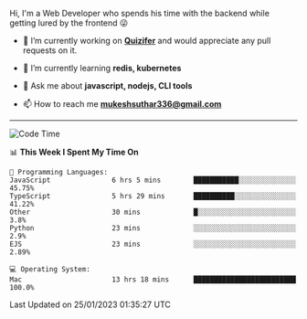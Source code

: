 Hi, I'm a Web Developer who spends his time with the backend while getting lured by the frontend 😜

- 🔭 I’m currently working on **[Quizifer](https://github.com/SutharMukesh/Quizifer/)** and would appreciate any pull requests on it.

- 🌱 I’m currently learning **redis, kubernetes**

- 💬 Ask me about **javascript, nodejs, CLI tools**

- 📫 How to reach me **mukeshsuthar336@gmail.com**

---
<!--START_SECTION:waka-->
![Code Time](http://img.shields.io/badge/Code%20Time-2%2C096%20hrs%2047%20mins-blue)

📊 **This Week I Spent My Time On** 

```text
💬 Programming Languages: 
JavaScript               6 hrs 5 mins        ███████████░░░░░░░░░░░░░░   45.75% 
TypeScript               5 hrs 29 mins       ██████████░░░░░░░░░░░░░░░   41.22% 
Other                    30 mins             █░░░░░░░░░░░░░░░░░░░░░░░░   3.8% 
Python                   23 mins             ░░░░░░░░░░░░░░░░░░░░░░░░░   2.9% 
EJS                      23 mins             ░░░░░░░░░░░░░░░░░░░░░░░░░   2.89%

💻 Operating System: 
Mac                      13 hrs 18 mins      █████████████████████████   100.0%

```


 Last Updated on 25/01/2023 01:35:27 UTC
<!--END_SECTION:waka-->

